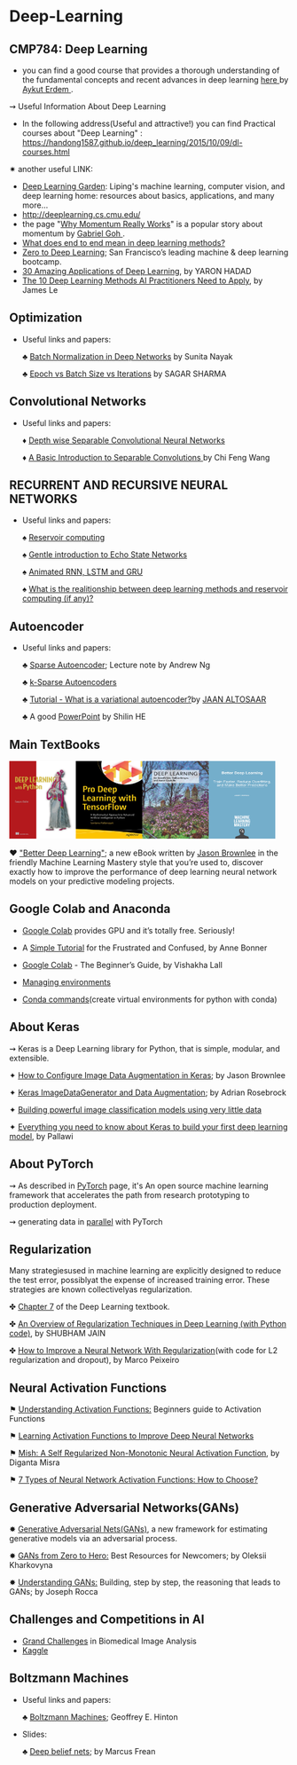 # Deep-Learning

## CMP784: Deep Learning
- you can find a good course that provides a thorough understanding of the fundamental concepts and recent advances in deep learning 
<a href="https://web.cs.hacettepe.edu.tr/~aykut/classes/spring2018/cmp784/index.html#div_courseinfo"> here </a> by
<a href="https://web.cs.hacettepe.edu.tr/~aykut/"> Aykut Erdem </a>.

&#8669; Useful Information About Deep Learning

- In the following address(Useful and attractive!) you can find Practical courses about "Deep Learning" :
 https://handong1587.github.io/deep_learning/2015/10/09/dl-courses.html
 
 
 &#10039; another useful LINK:  
 - <a href="http://deeplearning.lipingyang.org/">Deep Learning Garden</a>: Liping's machine learning, computer vision, and deep learning home: resources about basics, applications, and many more…
 - http://deeplearning.cs.cmu.edu/
 -  the page "<a href="https://distill.pub/2017/momentum/" >Why Momentum Really Works</a>" is a popular story about momentum by <a href="http://gabgoh.github.io/"> Gabriel Goh </a>.
 - <a href="https://www.quora.com/What-does-end-to-end-mean-in-deep-learning-methods">What does end to end mean in deep learning methods?</a>
 - <a href="https://www.zerotodeeplearning.com/bootcamp?utm_expid=.gXYlB1rUTiOTz74Mmxzc_g.1&utm_referrer=https%3A%2F%2Fwww.google.com%2F#what-will-i-learn">Zero to Deep Learning</a>; San Francisco’s leading machine & deep learning bootcamp.
 - <a href="http://www.yaronhadad.com/deep-learning-most-amazing-applications/">30 Amazing Applications of Deep Learning</a>, by YARON HADAD
 - <a href="https://medium.com/cracking-the-data-science-interview/the-10-deep-learning-methods-ai-practitioners-need-to-apply-885259f402c1">The 10 Deep Learning Methods AI Practitioners Need to Apply</a>, by James Le
## Optimization
- Useful links and papers:

    &clubs; <a href="https://www.learnopencv.com/batch-normalization-in-deep-networks/">Batch Normalization in Deep Networks</a> by Sunita Nayak
    
    &clubs; <a href="https://towardsdatascience.com/epoch-vs-iterations-vs-batch-size-4dfb9c7ce9c9">Epoch vs Batch Size vs Iterations</a> by SAGAR SHARMA
 
## Convolutional Networks
- Useful links and papers:

   &diams; <a href="https://www.geeksforgeeks.org/depth-wise-separable-convolutional-neural-networks/"> Depth wise Separable Convolutional Neural Networks </a> 
   
   &diams; <a href="https://towardsdatascience.com/a-basic-introduction-to-separable-convolutions-b99ec3102728"> A Basic Introduction to Separable Convolutions </a> by Chi Feng Wang


## RECURRENT AND RECURSIVE NEURAL NETWORKS
- Useful links and papers:

    &spades; <a href="https://arxiv.org/pdf/1803.07870.pdf"> Reservoir computing </a>
    
    &spades; <a href="https://towardsdatascience.com/gentle-introduction-to-echo-state-networks-af99e5373c68"> Gentle introduction to Echo State Networks </a>

    &spades; <a href="https://towardsdatascience.com/animated-rnn-lstm-and-gru-ef124d06cf45"> Animated RNN, LSTM and GRU </a>

    &spades; <a href= "https://www.researchgate.net/post/what_is_the_realitionship_between_deep_learning_methods_and_reservoir_computing_if_any">
 What is the realitionship between deep learning methods and reservoir computing (if any)?</a>
 ## Autoencoder
 - Useful links and papers:
 
   &clubs; <a href="https://web.stanford.edu/class/cs294a/sparseAutoencoder.pdf">Sparse Autoencoder</a>; Lecture note by Andrew Ng
 
   &clubs; <a href="https://towardsdatascience.com/paper-summary-iclr-2014-k-sparse-autoencoders-72078c6f1117">k-Sparse Autoencoders</a>
   
   &clubs; <a href="https://jaan.io/what-is-variational-autoencoder-vae-tutorial/">Tutorial - What is a variational autoencoder?</a>by <a href="https://jaan.io/">JAAN ALTOSAAR</a>
   
   &clubs; A good <a href="https://www.cse.cuhk.edu.hk/irwin.king/_media/presentations/autoencoder_part1.pdf">PowerPoint</a> by Shilin HE
 ## Main TextBooks
 <img src="https://github.com/Erfaan-Rostami/Deep-Learning/blob/master/Chollet-DLP-HI.png"  title="Deep Learning with Python" height="140" width="120" /><img src="https://github.com/Erfaan-Rostami/Deep-Learning/blob/master/pro%20deep%20learning%20with%20tensorflow.jpg"  title="pro deep learning with tensorflow" height="140" width="120" /><img src="https://github.com/Erfaan-Rostami/Deep-Learning/blob/master/DL-Goodfellow.jpg"  title="deep learning" height="140" width="120" /><img src="https://github.com/Erfaan-Rostami/Deep-Learning/blob/master/JBrownlee.png"  title="Better Deep Learning" height="140" width="120" />
 
 &hearts; <a href="https://machinelearningmastery.com/better-deep-learning/">"Better Deep Learning"</a>; a new eBook  written by <a href="https://github.com/jbrownlee">Jason Brownlee</a> in the friendly Machine Learning Mastery style that you’re used to, discover exactly how to improve the performance of deep learning neural network models on your predictive modeling projects.
 ## Google Colab and Anaconda
 - <a href="https://colab.research.google.com/notebooks/welcome.ipynb">Google Colab</a> provides GPU and it’s totally free. Seriously!
 
 - A <a href="https://towardsdatascience.com/getting-started-with-google-colab-f2fff97f594c">Simple Tutorial</a> for the Frustrated and Confused, by Anne Bonner
 - <a href="https://medium.com/lean-in-women-in-tech-india/google-colab-the-beginners-guide-5ad3b417dfa">Google Colab</a> - The Beginner’s Guide, by Vishakha Lall
 - <a href="https://docs.conda.io/projects/conda/en/latest/user-guide/tasks/manage-environments.html#managing-environments">Managing environments</a>
 - <a href="http://deeplearning.lipingyang.org/2018/12/25/conda-commands-create-virtual-environments-for-python-with-conda/">Conda commands</a>(create virtual environments for python with conda)
## About Keras
&#8669; Keras is a Deep Learning library for Python, that is simple, modular, and extensible.

&#10022; <a href="https://machinelearningmastery.com/how-to-configure-image-data-augmentation-when-training-deep-learning-neural-networks/">How to Configure Image Data Augmentation in Keras</a>; by Jason Brownlee

&#10022; <a href="https://www.pyimagesearch.com/2019/07/08/keras-imagedatagenerator-and-data-augmentation/">Keras ImageDataGenerator and Data Augmentation</a>; by Adrian Rosebrock

&#10022; <a href="https://blog.keras.io/building-powerful-image-classification-models-using-very-little-data.html">Building powerful image classification models using very little data</a>

&#10022; <a href="https://medium.com/@pallawi.ds/ai-starter-everything-you-need-to-know-about-keras-to-build-your-first-deep-learning-model-c8d27385344">Everything you need to know about Keras to build your first deep learning model</a>, by Pallawi
## About PyTorch
&#8669; As described in <a href="https://pytorch.org/">PyTorch</a> page, it's An open source machine learning framework that accelerates the path from research prototyping to production deployment.

&#8669; generating data in <a href="https://stanford.edu/~shervine/blog/pytorch-how-to-generate-data-parallel">parallel</a> with PyTorch

## Regularization 
Many strategiesused in machine learning are explicitly designed to reduce the test error, possiblyat the expense of increased training error. These strategies are known collectivelyas regularization.

&#10020; <a href="https://www.deeplearningbook.org/contents/regularization.html">Chapter 7</a> of the Deep Learning textbook.

&#10020; <a href="">An Overview of Regularization Techniques in Deep Learning (with Python code)</a>, by SHUBHAM JAIN

&#10020; <a href="https://towardsdatascience.com/how-to-improve-a-neural-network-with-regularization-8a18ecda9fe3">How to Improve a Neural Network With Regularization</a>(with code for L2 regularization and dropout), by Marco Peixeiro
## Neural Activation Functions
&#9873; <a href="https://towardsdatascience.com/secret-sauce-behind-the-beauty-of-deep-learning-beginners-guide-to-activation-functions-a8e23a57d046">Understanding Activation Functions:</a> Beginners guide to Activation Functions

&#9873; <a href="https://arxiv.org/pdf/1412.6830.pdf">Learning Activation Functions to Improve Deep Neural Networks</a>

&#9873; <a href="https://arxiv.org/ftp/arxiv/papers/1908/1908.08681.pdf">Mish: A Self Regularized Non-Monotonic Neural Activation Function</a>, by Diganta Misra

&#9873; <a href="https://missinglink.ai/guides/neural-network-concepts/7-types-neural-network-activation-functions-right/">7 Types of Neural Network Activation Functions: How to Choose?</a>
## Generative Adversarial Networks(GANs)
&#10040; <a href="https://arxiv.org/pdf/1406.2661.pdf">Generative Adversarial Nets(GANs)</a>, a new framework for estimating generative models via an adversarial process.

&#10040; <a href="https://towardsdatascience.com/gans-from-zero-to-hero-best-resources-for-newcomers-a7c7cf1024b5">GANs from Zero to Hero:</a> Best Resources for Newcomers; by Oleksii Kharkovyna

&#10040; <a href="https://towardsdatascience.com/understanding-generative-adversarial-networks-gans-cd6e4651a29">Understanding GANs:</a> Building, step by step, the reasoning that leads to GANs; by Joseph Rocca
## Challenges and Competitions in AI
- <a href="https://grand-challenge.org/">Grand Challenges</a> in Biomedical Image Analysis
- <a href="https://www.kaggle.com/">Kaggle</a>
## Boltzmann Machines
- Useful links and papers:

    &clubs; <a href="https://www.cs.toronto.edu/~hinton/csc321/readings/boltz321.pdf">Boltzmann Machines</a>; Geoffrey E. Hinton
- Slides:

    &clubs; <a href="http://users.cecs.anu.edu.au/~ssanner/MLSS2010/Frean1.pdf">Deep belief nets</a>; by Marcus Frean



